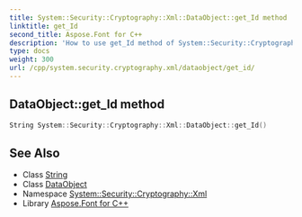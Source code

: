 ```yaml
---
title: System::Security::Cryptography::Xml::DataObject::get_Id method
linktitle: get_Id
second_title: Aspose.Font for C++
description: 'How to use get_Id method of System::Security::Cryptography::Xml::DataObject class in C++.'
type: docs
weight: 300
url: /cpp/system.security.cryptography.xml/dataobject/get_id/
---
```

## DataObject::get_Id method




```cpp
String System::Security::Cryptography::Xml::DataObject::get_Id()
```

## See Also

* Class [String](../../../system/string/)
* Class [DataObject](../)
* Namespace [System::Security::Cryptography::Xml](../../)
* Library [Aspose.Font for C++](../../../)
